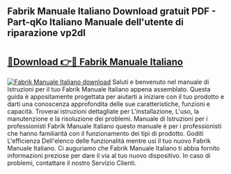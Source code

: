 ## Fabrik Manuale Italiano Download gratuit PDF - Part-qKo Italiano Manuale dell'utente di riparazione vp2dI

# <h2><a href="http://dfge020.blite.top/?on=Fabrik+Manuale+Italiano">🔗Download 👉🔴 Fabrik Manuale Italiano</a></h2>

[![Fabrik Manuale Italiano download](https://i.imgur.com/lujVjoI.png)](http://dfge020.blite.top/?on=Fabrik+Manuale+Italiano)
Saluti e benvenuto nel manuale di Istruzioni per il tuo Fabrik Manuale Italiano appena assemblato. Questa guida è appositamente progettata per aiutarti a iniziare con il tuo prodotto e darti una conoscenza approfondita delle sue caratteristiche, funzioni e capacità. Troverai istruzioni dettagliate per L'installazione, L'uso, la manutenzione e la risoluzione dei problemi. Manuale di Istruzioni per i professionisti Fabrik Manuale Italiano questo manuale è per i professionisti che hanno familiarità con il funzionamento dei tipi di prodotto. Goditi L'efficienza Dell'elenco delle funzionalità mentre usi il tuo nuovo Fabrik Manuale Italiano. Ci auguriamo che Fabrik Manuale Italiano ti abbia fornito informazioni preziose per dare il via al tuo nuovo dispositivo. In caso di problemi, contattare il nostro Servizio Clienti.
